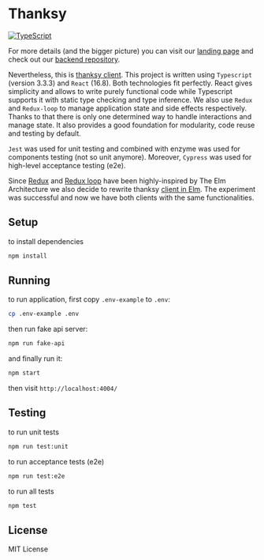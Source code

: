 # Thanksy
[![TypeScript](https://badges.frapsoft.com/typescript/version/typescript-next.svg?v=101)](https://www.typescriptlang.org/)

For more details (and the bigger picture) you can visit our [landing page](https://tooploox.github.io/thanksy/) and check out our [backend repository](https://github.com/tooploox/thanksy-server).

Nevertheless, this is [thanksy client](https://tooploox.github.io/thanksy/). This project is written using `Typescript` (version 3.3.3) and `React` (16.8).
Both technologies fit perfectly. React gives simplicity and allows to write purely functional code while
Typescript supports it with static type checking and type inference.
We also use `Redux` and `Redux-loop` to manage application state and side effects respectively.
Thanks to that there is only one determined way to handle interactions
and manage state. It also provides a good foundation for modularity, code reuse and testing by default.

`Jest` was used for unit testing and combined with enzyme was used for components testing (not so unit anymore).
Moreover, `Cypress` was used for high-level acceptance testing (e2e).

Since [Redux](https://redux.js.org/introduction/prior-art#elm) and [Redux loop](https://redux-loop.js.org/) have been highly-inspired by The Elm Architecture we also decide to rewrite thanksy
[client in Elm](https://github.com/tooploox/thanksy-client-elm). The experiment was successful and now we have both clients with the same functionalities.


## Setup

to install dependencies

```sh
npm install
```

## Running

to run application, first copy `.env-example` to `.env`:

```sh
cp .env-example .env
```

then run fake api server:

```sh
npm run fake-api
```

and finally run it:

```sh
npm start
```

then visit `http://localhost:4004/`

## Testing

to run unit tests

```sh
npm run test:unit
```

to run acceptance tests (e2e)

```sh
npm run test:e2e
```

to run all tests

```sh
npm test
```

## License

MIT License
